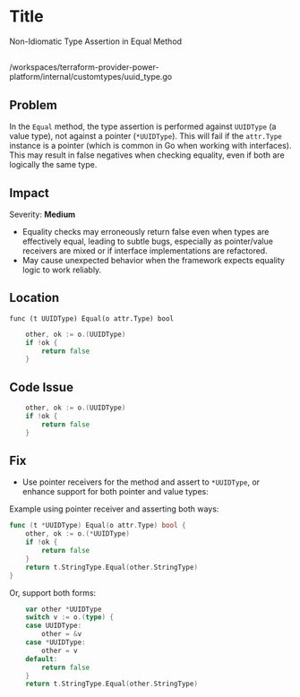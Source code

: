 # Title

Non-Idiomatic Type Assertion in Equal Method

##

/workspaces/terraform-provider-power-platform/internal/customtypes/uuid_type.go

## Problem

In the `Equal` method, the type assertion is performed against `UUIDType` (a value type), not against a pointer (`*UUIDType`). This will fail if the `attr.Type` instance is a pointer (which is common in Go when working with interfaces). This may result in false negatives when checking equality, even if both are logically the same type.

## Impact

Severity: **Medium**

- Equality checks may erroneously return false even when types are effectively equal, leading to subtle bugs, especially as pointer/value receivers are mixed or if interface implementations are refactored.
- May cause unexpected behavior when the framework expects equality logic to work reliably.

## Location

`func (t UUIDType) Equal(o attr.Type) bool`

```go
	other, ok := o.(UUIDType)
	if !ok {
		return false
	}
```

## Code Issue

```go
	other, ok := o.(UUIDType)
	if !ok {
		return false
	}
```

## Fix

- Use pointer receivers for the method and assert to `*UUIDType`, or enhance support for both pointer and value types:

Example using pointer receiver and asserting both ways:

```go
func (t *UUIDType) Equal(o attr.Type) bool {
	other, ok := o.(*UUIDType)
	if !ok {
		return false
	}
	return t.StringType.Equal(other.StringType)
}
```

Or, support both forms:

```go
	var other *UUIDType
	switch v := o.(type) {
	case UUIDType:
		other = &v
	case *UUIDType:
		other = v
	default:
		return false
	}
	return t.StringType.Equal(other.StringType)
```
